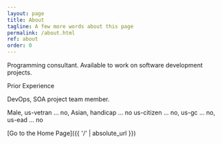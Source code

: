 ```yaml
---
layout: page
title: About
tagline: A few more words about this page
permalink: /about.html
ref: about
order: 0
---
```


Programming consultant. Available to work on software development projects.

Prior Experience

DevOps, SOA project team member.

Male, us-vetran ... no, Asian, handicap ... no
us-citizen ... no, us-gc ... no, us-ead ... no

[Go to the Home Page]({{ '/' | absolute_url }})
